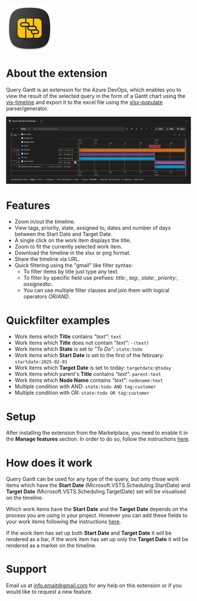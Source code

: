 ![Query Gantt Logo](img/logo.png)

# About the extension
Query Gantt is an extension for the Azure DevOps, which enables you to view the result of the selected query in the form of a Gantt chart using the [vis-timeline](https://visjs.github.io/vis-timeline/) and export it to the excel file using the [xlsx-populate](https://github.com/dtjohnson/xlsx-populate) parser/generator.

![Query Gantt Example](img/screenshot3.png)

# Features
* Zoom in/out the timeline.
* View tags, priority, state, assigned to, dates and number of days between the Start Date and Target Date.
* A single click on the work item displays the title.
* Zoom to fit the currently selected work item.
* Download the timeline in the xlsx or png format.
* Share the timeline via URL.
* Quick filtering using the "gmail" like filter syntax:
    * To filter items by title just type any text.
    * To filter by specific field use prefixes: *title:*, *tag:*, *state:*, *priority:*, *assignedto:*.
    * You can use multiple filter clauses and join them with logical operators *OR*/*AND*.

# Quickfilter examples
* Work items which **Title** contains *"text"*: `text`
* Work items which **Title** does not contain *"text"*: `-(text)`
* Work items which **State** is set to *"To Do"*: `state:todo`
* Work items which **Start Date** is set to the first of the february: `startdate:2025-02-01`
* Work items which **Target Date** is set to today: `targetdate:@today`
* Work items which parent's **Title** contains *"text"*: `parent:text`
* Work items which **Node Name** contains *"text"*: `nodename:text`
* Multiple condition with AND: `state:todo AND tag:customer`
* Multiple condition with OR: `state:todo OR tag:customer`

# Setup
After installing the extension from the Marketplace, you need to enable it in the **Manage features**  section. In order to do so, follow the instructions [here](https://learn.microsoft.com/en-us/azure/devops/project/navigation/preview-features?view=azure-devops).

# How does it work
Query Gantt can be used for any type of the query, but only those work items which have the **Start Date** (Microsoft.VSTS.Scheduling.StartDate) and **Target Date** (Microsoft.VSTS.Scheduling.TargetDate)
set will be visualised on the timeline.

Which work items have the **Start Date** and the **Target Date** depends on the process you are using in your project. However you can add these fields to your work items following the instructions [here](https://learn.microsoft.com/en-us/azure/devops/organizations/settings/work/add-custom-field?view=azure-devops).

If the work item has set up both **Start Date** and **Target Date** it will be rendered as a bar, if the work item has set up only the **Target Date** it will be rendered as a marker on the timeline.

# Support
Email us at [info.emait@gmail.com](mailto:info.emait@gmail.com) for any help on this extension or if you would like to request a new feature.